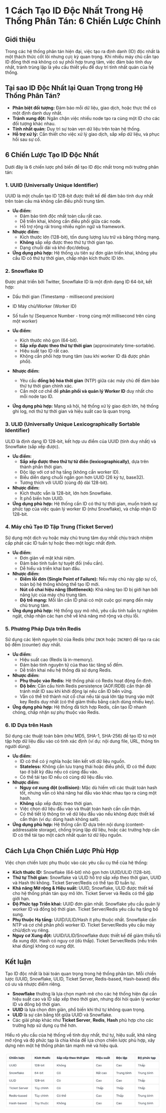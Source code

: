 # 1  Cách Tạo ID Độc Nhất Trong Hệ Thống Phân Tán: 6 Chiến Lược Chính

## Giới thiệu

Trong các hệ thống phân tán hiện đại, việc tạo ra định danh (ID) độc nhất là một thách thức cốt lõi nhưng cực kỳ quan trọng. Khi nhiều máy chủ cần tạo ID đồng thời mà không có sự phối hợp trung tâm, việc đảm bảo tính duy nhất, tránh trùng lặp là yêu cầu thiết yếu để duy trì tính nhất quán của hệ thống.

## Tại sao ID Độc Nhất lại Quan Trọng trong Hệ Thống Phân Tán?

*   **Phân biệt đối tượng:** Đảm bảo mỗi dữ liệu, giao dịch, hoặc thực thể có một định danh duy nhất.
*   **Tránh xung đột:** Ngăn chặn việc nhiều node tạo ra cùng một ID cho các đối tượng khác nhau.
*   **Tính nhất quán:** Duy trì sự toàn vẹn dữ liệu trên toàn hệ thống.
*   **Hỗ trợ xử lý:** Cần thiết cho việc xử lý giao dịch, sắp xếp dữ liệu, và phục hồi sau sự cố.

## 6 Chiến Lược Tạo ID Độc Nhất

Dưới đây là 6 chiến lược phổ biến để tạo ID độc nhất trong môi trường phân tán:

### 1. UUID (Universally Unique Identifier)

UUID là một chuẩn tạo ID 128-bit được thiết kế để đảm bảo tính duy nhất trên toàn cầu mà không cần điều phối trung tâm.

*   **Ưu điểm:**
    *   Đảm bảo tính độc nhất toàn cầu rất cao.
    *   Dễ triển khai, không cần điều phối giữa các node.
    *   Hỗ trợ rộng rãi trong nhiều ngôn ngữ và framework.
*   **Nhược điểm:**
    *   Kích thước lớn (128-bit), tốn dung lượng lưu trữ và băng thông mạng.
    *   **Không** sắp xếp được theo thứ tự thời gian tạo.
    *   Dạng chuỗi dài và khó đọc/debug.
*   **Ứng dụng phù hợp:** Hệ thống ưu tiên sự đơn giản triển khai, không yêu cầu ID có thứ tự thời gian, chấp nhận kích thước ID lớn.

### 2. Snowflake ID

Được phát triển bởi Twitter, Snowflake ID là một định dạng ID 64-bit, kết hợp:

*   Dấu thời gian (Timestamp - millisecond precision)
*   ID Máy chủ/Worker (Worker ID)
*   Số tuần tự (Sequence Number - trong cùng một millisecond trên cùng một worker)

*   **Ưu điểm:**
    *   Kích thước nhỏ gọn (64-bit).
    *   **Sắp xếp được theo thứ tự thời gian** (approximately time-sortable).
    *   Hiệu suất tạo ID rất cao.
    *   Không cần phối hợp trung tâm (sau khi worker ID đã được phân phối).
*   **Nhược điểm:**
    *   Yêu cầu **đồng bộ hóa thời gian** (NTP) giữa các máy chủ để đảm bảo thứ tự thời gian chính xác.
    *   Cần một cơ chế để **phân phối và quản lý Worker ID** duy nhất cho mỗi node tạo ID.
*   **Ứng dụng phù hợp:** Mạng xã hội, hệ thống xử lý giao dịch lớn, hệ thống ghi log, nơi thứ tự thời gian và hiệu suất cao là quan trọng.

### 3. ULID (Universally Unique Lexicographically Sortable Identifier)

ULID là định dạng ID 128-bit, kết hợp ưu điểm của UUID (tính duy nhất) và Snowflake (sắp xếp được).

*   **Ưu điểm:**
    *   **Sắp xếp được theo thứ tự từ điển (lexicographically)**, dựa trên thành phần thời gian.
    *   Độc lập với cơ sở hạ tầng (không cần worker ID).
    *   Biểu diễn dạng chuỗi ngắn gọn hơn UUID (26 ký tự, base32).
    *   Tương thích với UUID (cùng độ dài 128-bit).
*   **Nhược điểm:**
    *   Kích thước vẫn là 128-bit, lớn hơn Snowflake.
    *   Ít phổ biến hơn UUID.
*   **Ứng dụng phù hợp:** Hệ thống cần ID có thứ tự thời gian, muốn tránh sự phức tạp của việc quản lý worker ID (như Snowflake), và chấp nhận ID 128-bit.

### 4. Máy chủ Tạo ID Tập Trung (Ticket Server)

Sử dụng một dịch vụ hoặc máy chủ trung tâm duy nhất chịu trách nhiệm cấp phát các ID tuần tự hoặc theo một logic nhất định.

*   **Ưu điểm:**
    *   Đơn giản về mặt khái niệm.
    *   Đảm bảo tính tuần tự tuyệt đối (nếu cần).
    *   Dễ hiểu và triển khai ban đầu.
*   **Nhược điểm:**
    *   **Điểm lỗi đơn (Single Point of Failure):** Nếu máy chủ này gặp sự cố, toàn bộ hệ thống không thể tạo ID mới.
    *   **Nút cổ chai hiệu năng (Bottleneck):** Khả năng tạo ID bị giới hạn bởi năng lực của máy chủ trung tâm.
    *   **Độ trễ mạng:** Mỗi lần cần ID phải có một cuộc gọi mạng đến máy chủ trung tâm.
*   **Ứng dụng phù hợp:** Hệ thống quy mô nhỏ, yêu cầu tính tuần tự nghiêm ngặt, chấp nhận các hạn chế về khả năng mở rộng và chịu lỗi.

### 5. Phương Pháp Dựa trên Redis

Sử dụng các lệnh nguyên tử của Redis (như `INCR` hoặc `INCRBY`) để tạo ra các bộ đếm (counter) duy nhất.

*   **Ưu điểm:**
    *   Hiệu suất cao (Redis là in-memory).
    *   Đảm bảo tính nguyên tử của thao tác tăng số đếm.
    *   Dễ triển khai nếu hệ thống đã sử dụng Redis.
*   **Nhược điểm:**
    *   **Phụ thuộc vào Redis:** Hệ thống phải có Redis hoạt động ổn định.
    *   **Độ bền:** Cần cấu hình Redis persistence (AOF/RDB) cẩn thận để tránh mất ID sau khi khởi động lại nếu cần ID bền vững.
    *   Vẫn có thể trở thành nút cổ chai nếu tải quá lớn tập trung vào một key Redis duy nhất (có thể giảm thiểu bằng cách dùng nhiều key).
*   **Ứng dụng phù hợp:** Hệ thống đã tích hợp Redis, cần tạo ID nhanh chóng, chấp nhận sự phụ thuộc vào Redis.

### 6. ID Dựa trên Hash

Sử dụng các thuật toán băm (như MD5, SHA-1, SHA-256) để tạo ID từ một tập hợp dữ liệu đầu vào có tính xác định (ví dụ: nội dung file, URL, thông tin người dùng).

*   **Ưu điểm:**
    *   ID có thể có ý nghĩa hoặc liên kết với dữ liệu nguồn.
    *   **Stateless:** Không cần lưu trạng thái hoặc điều phối, ID có thể được tạo ở bất kỳ đâu nếu có cùng đầu vào.
    *   Có thể tái tạo ID nếu có cùng dữ liệu đầu vào.
*   **Nhược điểm:**
    *   **Nguy cơ xung đột (collision):** Mặc dù hiếm với các thuật toán hash tốt, nhưng vẫn có khả năng hai đầu vào khác nhau tạo ra cùng một hash.
    *   **Không** sắp xếp được theo thời gian.
    *   Việc chọn dữ liệu đầu vào và thuật toán hash cần cẩn thận.
    *   Có thể tiết lộ thông tin về dữ liệu đầu vào nếu không được thiết kế cẩn thận (ví dụ: dùng hash không salt).
*   **Ứng dụng phù hợp:** Hệ thống cần ID dựa trên nội dung (content-addressable storage), chống trùng lặp dữ liệu, hoặc các trường hợp cần ID có thể tái tạo một cách nhất quán từ dữ liệu nguồn.

## Cách Lựa Chọn Chiến Lược Phù Hợp

Việc chọn chiến lược phụ thuộc vào các yêu cầu cụ thể của hệ thống:

*   **Kích thước ID:** Snowflake (64-bit) nhỏ gọn hơn UUID/ULID (128-bit).
*   **Thứ tự Thời gian:** Snowflake và ULID hỗ trợ sắp xếp theo thời gian, UUID và Hash thì không. Ticket Server/Redis có thể tạo ID tuần tự.
*   **Khả năng Mở rộng & Hiệu suất:** UUID, Snowflake, ULID được thiết kế cho hệ thống phân tán quy mô lớn. Ticket Server và Redis có thể gặp giới hạn.
*   **Độ Phức tạp Triển khai:** UUID đơn giản nhất. Snowflake yêu cầu quản lý worker ID và đồng bộ thời gian. Ticket Server/Redis yêu cầu hạ tầng bổ sung.
*   **Phụ thuộc Hạ tầng:** UUID/ULID/Hash ít phụ thuộc nhất. Snowflake cần NTP và cơ chế phân phối worker ID. Ticket Server/Redis yêu cầu máy chủ/dịch vụ riêng.
*   **Nguy cơ Xung đột:** UUID/ULID/Snowflake được thiết kế để giảm thiểu tối đa xung đột. Hash có nguy cơ (dù thấp). Ticket Server/Redis (nếu triển khai đúng) không có xung đột.

## Kết luận

Tạo ID độc nhất là bài toán quan trọng trong hệ thống phân tán. Mỗi chiến lược (UUID, Snowflake, ULID, Ticket Server, Redis-based, Hash-based) đều có ưu và nhược điểm riêng.

*   **Snowflake** thường là lựa chọn mạnh mẽ cho các hệ thống hiện đại cần hiệu suất cao và ID sắp xếp theo thời gian, nhưng đòi hỏi quản lý worker ID và đồng bộ thời gian.
*   **UUID** là lựa chọn đơn giản, phổ biến khi thứ tự không quan trọng.
*   **ULID** là sự cân bằng tốt giữa UUID và Snowflake.
*   Các giải pháp khác như **Ticket Server**, **Redis**, **Hash** phù hợp cho các trường hợp sử dụng cụ thể hơn.

Hiểu rõ yêu cầu của hệ thống về tính duy nhất, thứ tự, hiệu suất, khả năng mở rộng và độ phức tạp là chìa khóa để lựa chọn chiến lược phù hợp, xây dựng nên một hệ thống phân tán mạnh mẽ và hiệu quả.

![alt text](image.png)